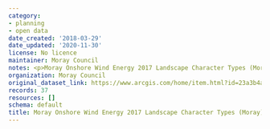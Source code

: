 ```yaml
---
category:
- planning
- open data
date_created: '2018-03-29'
date_updated: '2020-11-30'
license: No licence
maintainer: Moray Council
notes: <p>Moray Onshore Wind Energy 2017 Landscape Character Types (Moray)</p>
organization: Moray Council
original_dataset_link: https://www.arcgis.com/home/item.html?id=23a3b4abf32e4115b845f2489843c5c1
records: 37
resources: []
schema: default
title: Moray Onshore Wind Energy 2017 Landscape Character Types (Moray)
---
```

